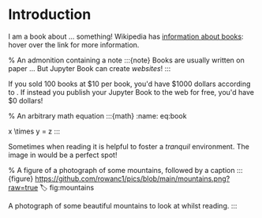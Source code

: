 # Introduction

I am a book about ... something! Wikipedia has [information about books](wiki:book): hover over the link for more information.

% An admonition containing a note
:::{note}
Books are usually written on paper ... But Jupyter Book can create _websites_!
:::

If you sold 100 books at \$10 per book, you'd have \$1000 dollars according to [](#eq:book). If instead you publish your Jupyter Book to the web for free, you'd have \$0 dollars!

% An arbitrary math equation
:::{math}
:name: eq:book

x \times y = z
:::

Sometimes when reading it is helpful to foster a _tranquil_ environment. The image in [](#fig:mountains) would be a perfect spot!

% A figure of a photograph of some mountains, followed by a caption
:::{figure} https://github.com/rowanc1/pics/blob/main/mountains.png?raw=true
:label: fig:mountains

A photograph of some beautiful mountains to look at whilst reading.
:::